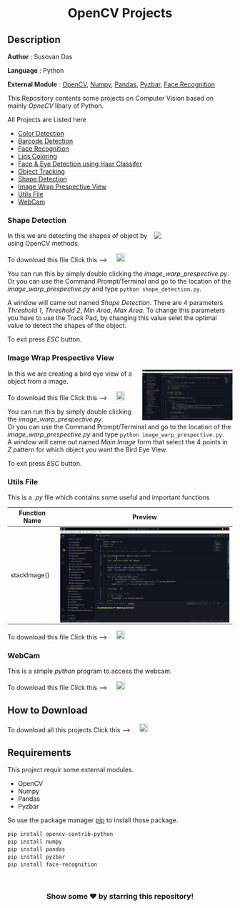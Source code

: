 #
**<H1 align = "center">OpenCV Projects</H1>**

## Description

**Author** : Susovan Das

**Language** : Python  

**External Module** : [OpenCV][opencv], [Numpy][numpy], [Pandas][pandas], [Pyzbar][pyzbar], [Face Recognition][face-recognition]

This Repository contents some projects on Computer Vision based on mainly  _OpneCV_ libary of Python.

All Projects are Listed here

* [Color Detection](Color_Detection/)
* [Barcode Detection](Barcode_Detection/)
* [Face Recognition](Face_Recognition/)
* [Lips Coloring](Lips_Coloring/)
* [Face & Eye Detection using Haar Classifer](Face&Eye_Detection/)
* [Object Tracking](Object_Tracking/)
* [Shape Detection](#shape-detection)
* [Image Wrap Prespective View](#image-wrap-prespective-view)
* [Utils File](#utils-file)
* [WebCam](#webcam)

### Shape Detection
<img align='right' width=35% src='Assets/shape_detection.gif'/>

In this we are detecting the shapes of object by using OpenCV methods.

To download this file Click this --> &nbsp; &nbsp; [<img src="https://github.com/SusovanGithub/OpenCV-Projects/blob/master/Assets/.download_icon.png" width="20" height="20"/>][DownGit-shape_detection]

You can run this by simply double clicking the _image_warp_prespective.py_.  
Or you can use the Command Prompt/Terminal and go to the location of the _image_warp_prespective.py_ and type `python shape_detection.py`.

A window will came out named _Shape Detection_. There are 4 parameters _Threshold 1_, _Threshold 2_, _Min Area_, _Max Area_. To change this parameters you have to use the Track Pad, by changing this value selet the optimal value to detect the shapes of the object.

To exit press _ESC_ button.
<br>

### Image Wrap Prespective View
<img align='right' width=40% src='Assets/image_warp_perspective.gif'/>

In this we are creating a bird eye view of a object from a image.

To download this file Click this --> &nbsp; &nbsp; [<img src="https://github.com/SusovanGithub/OpenCV-Projects/blob/master/Assets/.download_icon.png" width="20" height="20"/>][DownGit-image_warp_prespective]

You can run this by simply double clicking the _image_warp_prespective.py_.  
Or you can use the Command Prompt/Terminal and go to the location of the _image_warp_prespective.py_ and type `python image_warp_prespective.py`.  
A window will came out named _Main Image_ form that select the 4 points in _Z_ pattern for which object you want the Bird Eye View.

To exit press _ESC_ button.

### Utils File

This is a _.py_ file which contains some useful and important functions

|**Function Name**|**Preview**|
|---|---|
|stackImage()|<img align='right' src='Assets/stackImage.gif'/>|

To download this file Click this --> &nbsp; &nbsp; [<img src="https://github.com/SusovanGithub/OpenCV-Projects/blob/master/Assets/.download_icon.png" width="20" height="20"/>][DownGit-myUtils]

### WebCam

This is a simple _python_ program to access the webcam.

To download this file Click this --> &nbsp; &nbsp; [<img src="https://github.com/SusovanGithub/OpenCV-Projects/blob/master/Assets/.download_icon.png" width="20" height="20"/>][DownGit-WebCam]

## How to Download

To download all this projects Click this --> &nbsp; &nbsp; [<img src="https://github.com/SusovanGithub/OpenCV-Projects/blob/master/Assets/.download_icon.png" width="20" height="20"/>][DownGit-main]

## Requirements

This project requir some external modules.
* OpenCV
* Numpy
* Pandas
* Pyzbar

So use the package manager [pip](https://pypi.org/project/pip/) to install those package.

```bash
pip install opencv-contrib-python
pip install numpy
pip install pandas
pip install pyzbar
pip install face-recognition
```

<br>
<h3 align = "center"> Show some ❤️ by starring this repository!</h3>

<!--Inner Links-->
[opencv]: https://opencv.org/

[numpy]: https://numpy.org/

[pandas]: https://pypi.org/project/pandas/

[pyzbar]: https://pypi.org/project/pyzbar

[face-recognition]: https://pypi.org/project/face-recognition/

[DownGit-main]: https://minhaskamal.github.io/DownGit/#/home?url=https://github.com/SusovanGithub/OpenCV-Projects

[DownGit-image_warp_prespective]: https://minhaskamal.github.io/DownGit/#/home?url=https://github.com/SusovanGithub/OpenCV-Projects/blob/master/image_warp_perspective.py

[DownGit-shape_detection]: https://minhaskamal.github.io/DownGit/#/home?url=https://github.com/SusovanGithub/OpenCV-Projects/blob/master/shape_detection.py

[DownGit-myUtils]: https://minhaskamal.github.io/DownGit/#/home?url=https://github.com/SusovanGithub/OpenCV-Projects/blob/master/myUtils.py

[DownGit-WebCam]: https://minhaskamal.github.io/DownGit/#/home?url=https://github.com/SusovanGithub/OpenCV-Projects/blob/master/webcam.py
